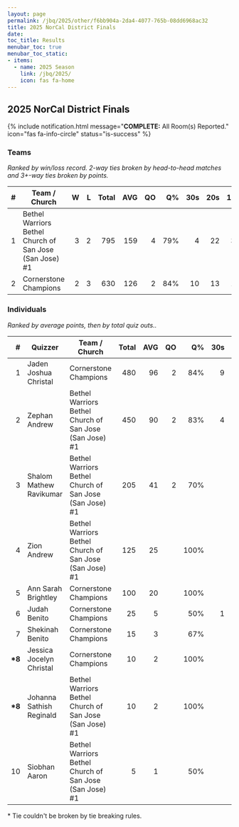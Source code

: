 ```yaml
---
layout: page
permalink: /jbq/2025/other/f6bb904a-2da4-4077-765b-08dd6968ac32
title: 2025 NorCal District Finals
date: 
toc_title: Results
menubar_toc: true
menubar_toc_static:
- items:
  - name: 2025 Season
    link: /jbq/2025/
    icon: fas fa-home
---
```



## 2025 NorCal District Finals

{% include notification.html
   message="<b>COMPLETE:</b> All Room(s) Reported."
   icon="fas fa-info-circle"
   status="is-success" %}


### Teams

*Ranked by win/loss record. 2-way ties broken by head-to-head matches and 3+-way ties broken by points.*

| # | Team / Church | W | L | Total | AVG | QO | Q% | 30s | 20s | 10s |
|--:|---|--:|--:|--:|--:|--:|--:|--:|--:|--:|
| 1 | Bethel Warriors Bethel Church of San Jose (San Jose) #1 | 3 | 2 | 795 | 159 | 4 | 79% | 4 | 22 | 36 |
| 2 | Cornerstone Champions | 2 | 3 | 630 | 126 | 2 | 84% | 10 | 13 | 13 |

### Individuals

*Ranked by average points, then by total quiz outs..*

| # | Quizzer | Team / Church | Total | AVG | QO | Q% | 30s | 20s | 10s |
|--:|---|---|--:|--:|--:|--:|--:|--:|--:|
| 1 | Jaden Joshua Christal | Cornerstone Champions | 480 | 96 | 2 | 84% | 9 | 12 |  |
| 2 | Zephan Andrew | Bethel Warriors Bethel Church of San Jose (San Jose) #1 | 450 | 90 | 2 | 83% | 4 | 17 | 3 |
| 3 | Shalom Mathew Ravikumar | Bethel Warriors Bethel Church of San Jose (San Jose) #1 | 205 | 41 | 2 | 70% |  | 4 | 19 |
| 4 | Zion Andrew | Bethel Warriors Bethel Church of San Jose (San Jose) #1 | 125 | 25 |  | 100% |  |  | 13 |
| 5 | Ann Sarah Brightley | Cornerstone Champions | 100 | 20 |  | 100% |  |  | 10 |
| 6 | Judah Benito | Cornerstone Champions | 25 | 5 |  | 50% | 1 | 1 |  |
| 7 | Shekinah Benito | Cornerstone Champions | 15 | 3 |  | 67% |  |  | 2 |
| **\*8** | Jessica Jocelyn Christal | Cornerstone Champions | 10 | 2 |  | 100% |  |  | 1 |
| **\*8** | Johanna Sathish Reginald | Bethel Warriors Bethel Church of San Jose (San Jose) #1 | 10 | 2 |  | 100% |  |  | 1 |
| 10 | Siobhan Aaron | Bethel Warriors Bethel Church of San Jose (San Jose) #1 | 5 | 1 |  | 50% |  | 1 |  |

\* Tie couldn't be broken by tie breaking rules.

